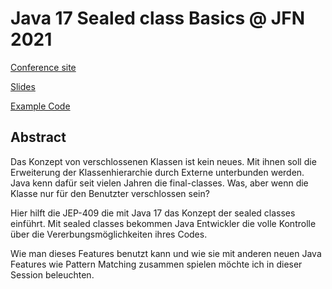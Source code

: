 # Java 17 Sealed class Basics @ JFN 2021
[Conference site](https://javaforumnord.de/site/2021/page/schedule)

[Slides](./Java_17_Sealed_Classes-JFN2021.pdf)

[Example Code](./examples)
## Abstract
Das Konzept von verschlossenen Klassen ist kein neues.
Mit ihnen soll die Erweiterung der Klassenhierarchie durch Externe unterbunden werden.
Java kenn dafür seit vielen Jahren die final-classes.
Was, aber wenn die Klasse nur für den Benutzter verschlossen sein?

Hier hilft die JEP-409 die mit Java 17 das Konzept der sealed classes einführt.
Mit sealed classes bekommen Java Entwickler die volle Kontrolle über die Vererbungsmöglichkeiten ihres Codes.

Wie man dieses Features benutzt kann und wie sie mit anderen neuen Java Features wie Pattern Matching zusammen spielen möchte ich in dieser Session beleuchten.